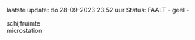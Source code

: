 laatste update: 
do 28-09-2023 23:52   uur 
Status: FAALT - geel - 
<div class="service Y">schijfruimte</div><div class="service Y">microstation</div>